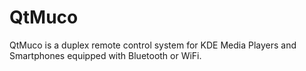# QtMuco
QtMuco is a duplex remote control system for KDE Media Players and Smartphones equipped with Bluetooth or WiFi.
